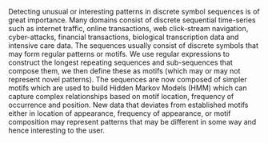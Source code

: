 Detecting unusual or interesting patterns in discrete symbol sequences is of great importance. Many domains consist of discrete sequential time-series such as internet traffic, online transactions, web click-stream navigation, cyber-attacks, financial transactions, biological transcription data and intensive care data.  The sequences usually consist of discrete symbols that may form regular patterns or motifs. We use regular expressions to construct  the longest repeating sequences and sub-sequences that compose them, we then define these as motifs (which may or may not represent novel patterns). The sequences are now composed of simpler motifs which are used to build Hidden Markov Models (HMM) which can capture complex relationships based on motif location, frequency of occurrence and position.  New data that deviates from established motifs either in location of appearance, frequency of appearance, or motif composition may represent patterns that may be different in some way and hence interesting to the user.
